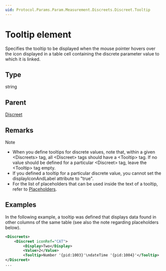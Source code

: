 ```yaml
---
uid: Protocol.Params.Param.Measurement.Discreets.Discreet.Tooltip
---
```


# Tooltip element

Specifies the tooltip to be displayed when the mouse pointer hovers over the icon displayed in a table cell containing the discrete parameter value to which it is linked.

## Type

string

## Parent

[Discreet](xref:Protocol.Params.Param.Measurement.Discreets.Discreet)

## Remarks

> [!NOTE]
>
> - When you define tooltips for discrete values, note that, within a given \<Discreets\> tag, all \<Discreet\> tags should have a \<Tooltip\> tag. If no value should be defined for a particular \<Discreet\> tag, leave the \<Tooltip\> tag empty.
> - If you defined a tooltip for a particular discrete value, you cannot set the displayIconAndLabel attribute to "true".
> - For the list of placeholders that can be used inside the text of a tooltip, refer to [Placeholders](xref:UIComponentsCustomTableContextMenu#placeholders).

## Examples

In the following example, a tooltip was defined that displays data found in other columns of the same table (see also the note regarding placeholders below).

```xml
<Discreets>
    <Discreet iconRef="CAT">
        <Display>Two</Display>
        <Value>2</Value>
        <Tooltip>Number '{pid:1003}'\ndateTime '{pid:1004}'</Tooltip>
</Discreet>
...
